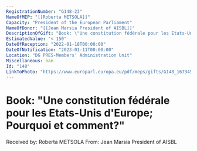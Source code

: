 ```yaml
---
RegistrationNumber: "G148-23"
NameOfMEP: "[[Roberta METSOLA]]"
Capacity: "President of the European Parliament"
NameOfDonor: "[[Jean Marsia President of AISBL]]"
DescriptionOfGift: "Book: \"Une constitution fédérale pour les Etats-Unis d'Europe; Pourquoi et comment?\""
EstimatedValue: "< 150"
DateOfReception: "2022-01-18T00:00:00"
DateOfNotification: "2023-01-11T00:00:00"
Location: "DG PRES-Members' Administration Unit"
Miscellaneous: nan
Id: "148"
LinkToPhoto: "https://www.europarl.europa.eu/pdf/meps/gifts/G148_1673458061132.jpg#"
---
```


# Book: "Une constitution fédérale pour les Etats-Unis d'Europe; Pourquoi et comment?"

Received by: Roberta METSOLA
From: Jean Marsia President of AISBL
